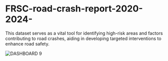 # FRSC-road-crash-report-2020-2024-
This dataset serves as a vital tool for identifying high-risk areas and factors contributing to road crashes, aiding in developing targeted interventions to enhance road safety.

![DASHBOARD 9](https://github.com/user-attachments/assets/21eaab39-39c8-49a9-ae0f-8c9e55ea069f)

